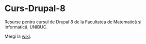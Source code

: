 # Curs-Drupal-8
Resurse pentru cursul de Drupal 8 de la Facultatea de Matematică și Informatică, UNIBUC.

Mergi la [wiki](https://github.com/voidberg/Curs-Drupal-8/wiki).
